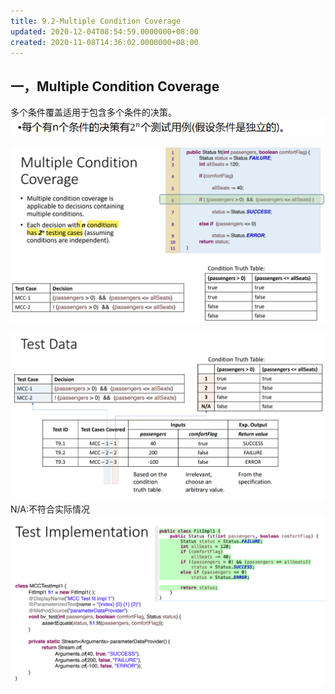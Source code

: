 ```yaml
---
title: 9.2-Multiple Condition Coverage
updated: 2020-12-04T08:54:59.0000000+08:00
created: 2020-11-08T14:36:02.0000000+08:00
---
```


## 一，Multiple Condition Coverage

多个条件覆盖适用于包含多个条件的决策。
![image1](../../assets/ae592115e34847cb8244a69431fd9391.png)

![image2](../../assets/16554b7a29c14fe7a4fe38c7601a7360.png)

![image3](../../assets/7a496dd2fad14eafa486900b781e0b15.png)
N/A:不符合实际情况
![image4](../../assets/b945e849dd304281bd1a68c81328665a.png)
